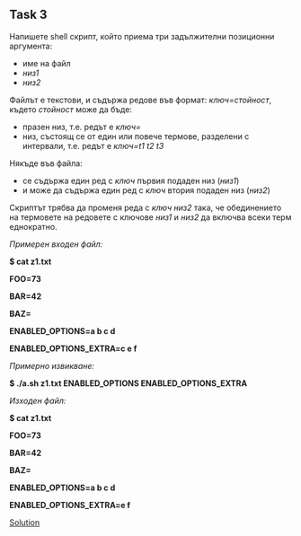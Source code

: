 ## Task 3

Напишете shell скрипт, който приема три задължителни позиционни аргумента:
* име на файл
* *низ1*
* *низ2*

Файлът е текстови, и съдържа редове във формат:
*ключ=стойност*,
където *стойност* може да бъде:
* празен низ, т.е. редът е *ключ=*
* низ, състоящ се от един или повече термове, разделени с интервали, т.е. редът е *ключ=t1 t2 t3*

Някъде във файла:
* се съдържа един ред с *ключ* първия подаден низ (*низ1*)
* и може да съдържа един ред с *ключ* втория подаден низ (*низ2*)

Скриптът трябва да променя реда с *ключ низ2* така, че обединението на термовете на редовете с ключове *низ1* и *низ2* да
включва всеки терм еднократно.

*Примерен входен файл:*

**$ cat z1.txt**

**FOO=73**

**BAR=42**

**BAZ=**

**ENABLED_OPTIONS=a b c d**

**ENABLED_OPTIONS_EXTRA=c e f**



*Примерно извикване:*

**$ ./a.sh z1.txt ENABLED_OPTIONS ENABLED_OPTIONS_EXTRA**


*Изходен файл:*

**$ cat z1.txt**

**FOO=73**

**BAR=42**

**BAZ=**

**ENABLED_OPTIONS=a b c d**

**ENABLED_OPTIONS_EXTRA=e f**

[Solution](https://github.com/Svetlin12/Linux-Shell/blob/master/FMITasks/Task3-Solution.sh)
